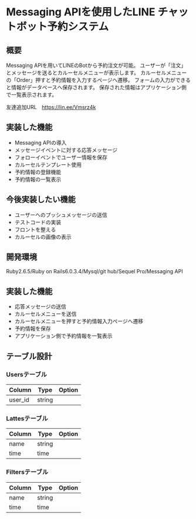 # Messaging APIを使用したLINE チャットボット予約システム

## 概要

Messaging APIを用いてLINEのBotから予約注文が可能。
ユーザーが「注文」とメッセージを送るとカルーセルメニューが表示します。
カルーセルメニューの「Order」押すと予約情報を入力するページへ遷移。
フォームの入力ができると情報がデータベースへ保存されます。
保存された情報はアプリケーション側で一覧表示されます。

友達追加URL　https://lin.ee/Vmsrz4k

## 実装した機能

- Messaging APIの導入
- メッセージイベントに対する応答メッセージ
- フォローイベントでユーザー情報を保存
- カルーセルテンプレート使用
- 予約情報の登録機能
- 予約情報の一覧表示

## 今後実装したい機能

- ユーザーへのプッシュメッセージの送信
- テストコードの実装
- フロントを整える
- カルーセルの画像の表示


## 開発環境

Ruby2.6.5/Ruby on Rails6.0.3.4/Mysql/git hub/Sequel Pro/Messaging API

## 実装した機能

- 応答メッセージの送信
- カルーセルメニューを送信
- カルーセルメニューを押すと予約情報入力ページへ遷移
- 予約情報を保存
- アプリケーション側で予約情報を一覧表示

## テーブル設計

### Usersテーブル

|Column	 |Type	|Option |
|--------|------|-------|
|user_id |string|	      |

### Lattesテーブル

|Column	 |Type	|Option |
|--------|------|-------|
|name    |string|	      |
|time    |time  |       |

### Filtersテーブル

|Column	 |Type	|Option |
|--------|------|-------|
|name    |string|	      |
|time    |time  |       |
